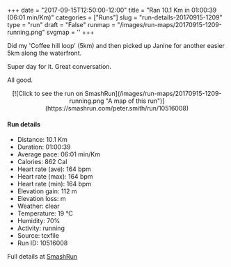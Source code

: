 +++
date = "2017-09-15T12:50:00-12:00"
title = "Ran 10.1 Km in 01:00:39 (06:01 min/Km)"
categories = ["Runs"]
slug = "run-details-20170915-1209"
type = "run"
draft = "False"
runmap = "/images/run-maps/20170915-1209-running.png"
svgmap = '<polyline points="24 37, 26 39, 25 44, 26 45, 41 31, 49 34, 53 38, 63 54, 67 57, 66 63, 64 67, 50 81, 38 79, 27 76, 22 66, 12 64, 11 63, 0 57, 0 55, 5 52, 7 50, 8 48, 10 48, 12 44, 16 42, 18 38, 23 35, 25 40, 25 42, 26 44, 27 44, 43 28, 51 24, 56 24, 63 27, 66 25, 66 23, 69 22, 70 19, 76 19, 93 20, 100 22, 92 20, 69 19, 68 22, 63 26, 54 23, 42 28">'
+++

Did my 'Coffee hill loop' (5km) and then picked up Janine for another easier 5km along the waterfront. 

Super day for it. Great conversation. 

All good. 

<!--more-->

<center>
[![Click to see the run on SmashRun](/images/run-maps/20170915-1209-running.png "A map of this run")](https://smashrun.com/peter.smith/run/10516008)
</center>

#### Run details

* Distance: 10.1 Km
* Duration: 01:00:39
* Average pace: 06:01 min/Km
* Calories: 862 Cal
* Heart rate (ave): 164 bpm
* Heart rate (max): 164 bpm
* Heart rate (min): 164 bpm
* Elevation gain: 112 m
* Elevation loss:  m
* Weather: clear
* Temperature: 19 &deg;C
* Humidity: 70%
* Activity: running
* Source: tcxfile
* Run ID: 10516008

Full details at [SmashRun](https://smashrun.com/peter.smith/run/10516008)